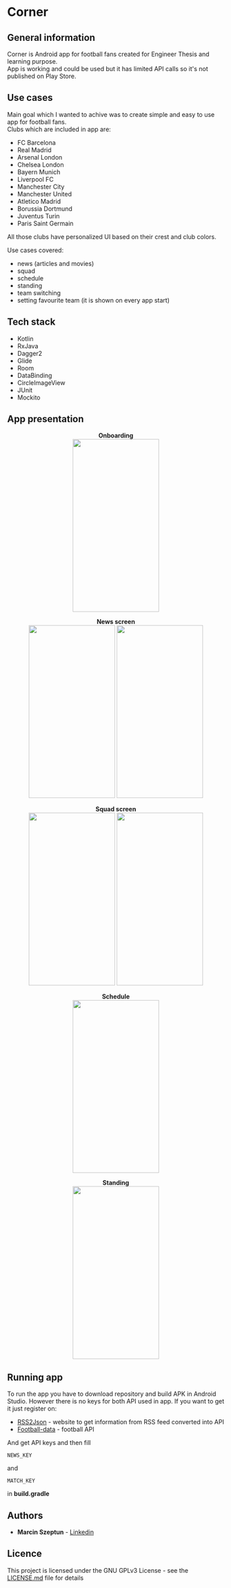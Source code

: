 # Corner

## General information
Corner is Android app for football fans created for Engineer Thesis and learning purpose.<br/>
App is working and could be used but it has limited API calls so it's not published on Play Store.

## Use cases

Main goal which I wanted to achive was to create simple and easy to use app for football fans.<br/>
Clubs which are included in app are:
* FC Barcelona
* Real Madrid
* Arsenal London
* Chelsea London
* Bayern Munich
* Liverpool FC
* Manchester City
* Manchester United
* Atletico Madrid
* Borussia Dortmund
* Juventus Turin
* Paris Saint Germain

All those clubs have personalized UI based on their crest and club colors.

Use cases covered:
* news (articles and movies)
* squad
* schedule
* standing
* team switching
* setting favourite team (it is shown on every app start)

## Tech stack

* Kotlin
* RxJava
* Dagger2
* Glide
* Room
* DataBinding
* CircleImageView
* JUnit
* Mockito

## App presentation

<p align="center">
  <b>Onboarding</b><br/>
<img src="https://user-images.githubusercontent.com/26793954/52140817-1866a800-2654-11e9-9bf6-e8d08372a045.jpg" width="200" height="400"><br/>
</p>
<p align="center">
  <b>News screen</b><br/>
<img src="https://user-images.githubusercontent.com/26793954/52140797-084ec880-2654-11e9-8cf1-61ab976e294b.jpg" width="200" height="400">
<img src="https://user-images.githubusercontent.com/26793954/52140836-26b4c400-2654-11e9-80ad-7122331a2f82.jpg" width="200" height="400">
 </p>
 <p align="center">
  <b>Squad screen</b><br/>
<img src="https://user-images.githubusercontent.com/26793954/52141208-41d40380-2655-11e9-8221-0b6e309b2892.jpg" width="200" height="400">
<img src="https://user-images.githubusercontent.com/26793954/52141225-50221f80-2655-11e9-9401-e663bf3e59cd.jpg" width="200" height="400">
 </p>
 <p align="center">
  <b>Schedule</b><br/>
<img src="https://user-images.githubusercontent.com/26793954/52141566-6bd9f580-2656-11e9-8fa7-38ebe7be2c2f.jpg" width="200" height="400"><br/>
</p>
<p align="center">
  <b>Standing</b><br/>
<img src="https://user-images.githubusercontent.com/26793954/52141579-772d2100-2656-11e9-9b2f-b4bc23571bf0.jpg" width="200" height="400"><br/>
</p>

## Running app

To run the app you have to download repository and build APK in Android Studio. However there is no keys for both API used in app.
If you want to get it just register on:
* [RSS2Json](https://rss2json.com/) - website to get information from RSS feed converted into API
* [Football-data](http://api.football-data.org/) - football API

And get API keys and then fill 
```
NEWS_KEY
```
and
```
MATCH_KEY
```
in **build.gradle**

## Authors

* **Marcin Szeptun** - [Linkedin](https://www.linkedin.com/in/marcin-szeptun-b3527212a/)

## Licence

This project is licensed under the GNU GPLv3 License - see the [LICENSE.md](LICENSE.md) file for details
